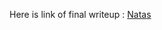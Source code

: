 Here is link of final writeup : [Natas](https://paint-cover-8a6.notion.site/Natas-de6f3d9e180646fc88a41e429d00ad7f?pvs=4)
